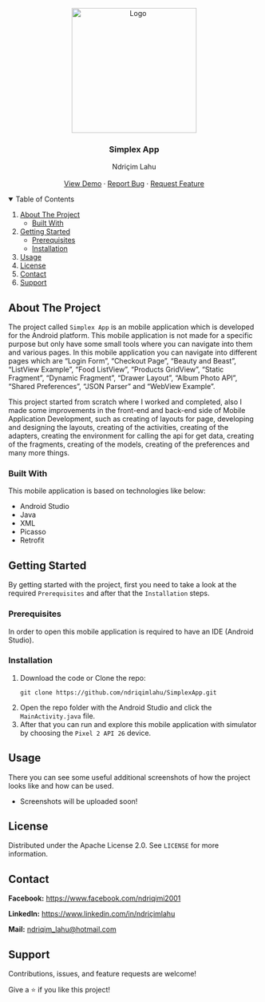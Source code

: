 <!-- PROJECT LOGO -->
<p align="center">
  <img src="https://github.com/ndriqimlahu/NdriqimLahuPortfolio/blob/main/assets/img/portfolio/SimplexApp.png" alt="Logo" width="250" height="250">
  <h3 align="center">Simplex App</h3>
  <p align="center">
    Ndriçim Lahu
    <br>
    <br>
    <a href="https://github.com/ndriqimlahu/SimplexApp/raw/master/app/release/app-release.apk">View Demo</a>
    ·
    <a href="https://github.com/ndriqimlahu/SimplexApp/issues">Report Bug</a>
    ·
    <a href="https://github.com/ndriqimlahu/SimplexApp/issues">Request Feature</a>
  </p>
</p>


<!-- TABLE OF CONTENTS -->
<details open="open">
  <summary>Table of Contents</summary>
  <ol>
    <li>
      <a href="#about-the-project">About The Project</a>
      <ul>
        <li><a href="#built-with">Built With</a></li>
      </ul>
    </li>
    <li>
      <a href="#getting-started">Getting Started</a>
      <ul>
        <li><a href="#prerequisites">Prerequisites</a></li>
        <li><a href="#installation">Installation</a></li>
      </ul>
    </li>
    <li><a href="#usage">Usage</a></li>
    <li><a href="#license">License</a></li>
    <li><a href="#contact">Contact</a></li>
    <li><a href="#support">Support</a></li>
  </ol>
</details>


<!-- ABOUT THE PROJECT -->
## About The Project

The project called `Simplex App` is an mobile application which is developed for the Android platform. This mobile application is not made for a specific purpose but only have some small tools where you can navigate into them and various pages. In this mobile application you can navigate into different pages which are “Login Form”, “Checkout Page”, “Beauty and Beast”, “ListView Example”, “Food ListView”, “Products GridView”, “Static Fragment”, “Dynamic Fragment”, “Drawer Layout”, “Album Photo API”, “Shared Preferences”, “JSON Parser” and “WebView Example”.

This project started from scratch where I worked and completed, also I made some improvements in the front-end and back-end side of Mobile Application Development, such as creating of layouts for page, developing and designing the layouts, creating of the activities, creating of the adapters, creating the environment for calling the api for get data, creating of the fragments, creating of the models, creating of the preferences and many more things.


### Built With

This mobile application is based on technologies like below:

* Android Studio
* Java
* XML
* Picasso
* Retrofit


<!-- GETTING STARTED -->
## Getting Started

By getting started with the project, first you need to take a look at the required `Prerequisites` and after that the `Installation` steps.


### Prerequisites

In order to open this mobile application is required to have an IDE (Android Studio).


### Installation

1. Download the code or Clone the repo:
   ```terminal
   git clone https://github.com/ndriqimlahu/SimplexApp.git
   ```
2. Open the repo folder with the Android Studio and click the `MainActivity.java` file.
3. After that you can run and explore this mobile application with simulator by choosing the `Pixel 2 API 26` device.


<!-- USAGE -->
## Usage

There you can see some useful additional screenshots of how the project looks like and how can be used.

* Screenshots will be uploaded soon!


<!-- LICENSE -->
## License

Distributed under the Apache License 2.0. See `LICENSE` for more information.


<!-- CONTACT -->
## Contact

**Facebook:** https://www.facebook.com/ndriqimi2001

**LinkedIn:** https://www.linkedin.com/in/ndriçimlahu

**Mail:** ndriqim_lahu@hotmail.com


<!-- SUPPORT -->
## Support

Contributions, issues, and feature requests are welcome!

Give a ⭐️ if you like this project!
